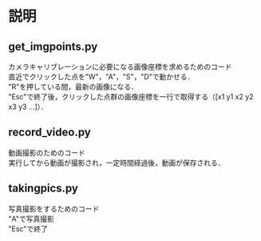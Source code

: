 # 説明
## get_imgpoints.py
カメラキャリブレーションに必要になる画像座標を求めるためのコード  
直近でクリックした点を"W"，"A"，"S"，"D"で動かせる．  
"R"を押している間，最新の画像になる．  
"Esc"で終了後，クリックした点群の画像座標を一行で取得する（[x1 y1 x2 y2 x3 y3 ...]）．  

## record_video.py
動画撮影のためのコード  
実行してから動画が撮影され，一定時間経過後，動画が保存される．

## takingpics.py
写真撮影をするためのコード  
"A"で写真撮影  
"Esc"で終了  
